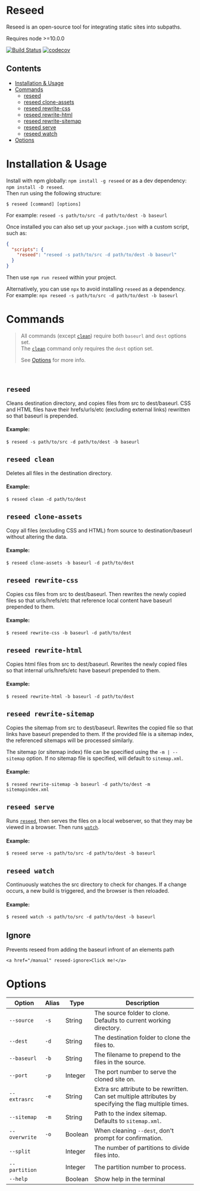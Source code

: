 # Reseed
Reseed is an open-source tool for integrating static sites into subpaths.

Requires node >=10.0.0

[![Build Status](https://travis-ci.com/CloudCannon/reseed.svg?token=PCpTqbePqYxMDyjhMTKF&branch=main)](https://travis-ci.com/CloudCannon/reseed)
[![codecov](https://codecov.io/gh/CloudCannon/reseed/branch/main/graph/badge.svg?token=Q4yyn9DLZ6)](https://codecov.io/gh/CloudCannon/reseed)



## Contents
- [Installation & Usage](#installation-&-usage)
- [Commands](#commands)
	- [reseed](#reseed)
	- [reseed clone-assets](#reseed-clone-assets)
	- [reseed rewrite-css](#reseed-rewrite-css)
	- [reseed rewrite-html](#reseed-rewrite-html)
	- [reseed rewrite-sitemap](#reseed-rewrite-sitemap)
	- [reseed serve](#reseed-serve)
	- [reseed watch](#reseed-watch)
- [Options](#Options)


# Installation & Usage

Install with npm globally: `npm install -g reseed` or as a dev dependency: `npm install -D reseed`.\
Then run using the following structure:

```
$ reseed [command] [options]
```

For example: `reseed -s path/to/src -d path/to/dest -b baseurl`

Once installed you can also set up your `package.json` with a custom script, such as:

```JSON
{
  "scripts": {
    "reseed": "reseed -s path/to/src -d path/to/dest -b baseurl"
  }
}
```
Then use `npm run reseed` within your project.

Alternatively, you can use `npx` to avoid installing `reseed` as a dependency.\
For example: `npx reseed -s path/to/src -d path/to/dest -b baseurl`


# Commands

> All commands (except [```clean```](#reseed-clean)) require both `baseurl` and `dest` options set.\
> The [```clean```](#reseed-clean) command only requires the `dest` option set.
>
> See [Options](#options) for more info.

</br>

## ```reseed```
Cleans destination directory, and copies files from src to dest/baseurl.
CSS and HTML files have their hrefs/urls/etc (excluding external links) rewritten so that baseurl is prepended.

#### Example:
```
$ reseed -s path/to/src -d path/to/dest -b baseurl
```



## ```reseed clean```

Deletes all files in the destination directory.

#### Example:
```
$ reseed clean -d path/to/dest
```


## ```reseed clone-assets```
Copy all files (excluding CSS and HTML) from source to destination/baseurl without altering the data.

#### Example:
```
$ reseed clone-assets -b baseurl -d path/to/dest
```


## ```reseed rewrite-css```
Copies css files from src to dest/baseurl.
Then rewrites the newly copied files so that urls/hrefs/etc that reference local
content have baseurl prepended to them.

#### Example:
```
$ reseed rewrite-css -b baseurl -d path/to/dest
```


## ```reseed rewrite-html```
Copies html files from src to dest/baseurl.
Rewrites the newly copied files so that internal urls/hrefs/etc have baseurl prepended to them.

#### Example:
```
$ reseed rewrite-html -b baseurl -d path/to/dest
```


## ```reseed rewrite-sitemap```
Copies the sitemap from src to dest/baseurl. Rewrites the copied file so that links have baseurl prepended to them.
If the provided file is a sitemap index, the referenced sitemaps will be processed similarly.

The sitemap (or sitemap index) file can be specified using the `-m | --sitemap` option. If no sitemap file is specified, will default to `sitemap.xml`.

#### Example:
```
$ reseed rewrite-sitemap -b baseurl -d path/to/dest -m sitemapindex.xml
```


## ```reseed serve```
Runs [```reseed```](#reseed), then serves the files on a local webserver, so that they may be viewed in a browser. Then runs [```watch```](#reseed-watch).

#### Example:
```
$ reseed serve -s path/to/src -d path/to/dest -b baseurl
```


## ```reseed watch```
Continuously watches the src directory to check for changes. If a change
occurs, a new build is triggered, and the browser is then reloaded.

#### Example:
```
$ reseed watch -s path/to/src -d path/to/dest -b baseurl
```

## Ignore
Prevents reseed from adding the baseurl infront of an elements path
```
<a href="/manual" reseed-ignore>Click me!</a>
```

# Options

Option        | Alias | Type    | Description
------------- | ----- | ------- | -----------
`--source`    | `-s`  | String  | The source folder to clone. Defaults to current working directory.
`--dest`      | `-d`  | String  | The destination folder to clone the files to.
`--baseurl`   | `-b`  | String  | The filename to prepend to the files in the source.
`--port`      | `-p`  | Integer | The port number to serve the cloned site on.
`--extrasrc`  | `-e`  | String  | Extra src attribute to be rewritten.</br>Can set multiple attributes by specifying the flag multiple times.
`--sitemap`   | `-m`  | String  | Path to the index sitemap. Defaults to `sitemap.xml`.
`--overwrite` | `-o`  | Boolean | When cleaning `--dest`, don't prompt for confirmation.
`--split`     |       | Integer | The number of partitions to divide files into.
`--partition` |       | Integer | The partition number to process.
`--help`      |       | Boolean | Show help in the terminal
